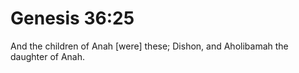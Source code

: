 # Genesis 36:25

And the children of Anah [were] these; Dishon, and Aholibamah the daughter of Anah.